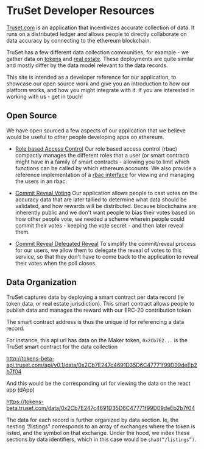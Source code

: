 # TruSet Developer Resources

[Truset.com](https://truset.com) is an application that incentivizes accurate collection of data.  It runs on a distributed ledger and allows people to directly collaborate on data accuracy by connecting to the ethereum blockchain.

TruSet has a few different data collection communities, for example - we gather data on [tokens](https://tokens-beta.truset.com) and [real estate](https://realestate.truset.com).  These deployments are quite similar and mostly differ by the data model relevant to the data records.

This site is intended as a developer reference for our application, to showcase our open source work and give you an introduction to how our platform works, and how you might integrate with it.  If you are interested in working with us - get in touch!

## Open Source

We have open sourced a few aspects of our application that we believe would be useful to other people developing apps on ethereum.

- [Role based Access Control](https://truset.github.io/bitmask-rbac/) Our role based access control (rbac) compactly manages the different roles that a user (or smart contract) might have in a family of smart contracts - allowing you to limit which functions can be called by which ethereum accounts.  We also provide a reference implementation of a [rbac interface](https://truset.github.io/bitmask-rbac/portal/) for viewing and managing the users in an rbac.

- [Commit Reveal Voting](https://truset.github.io/commit-reveal-voting/) Our application allows people to cast votes on the accuracy data that are later tallied to determine what data should be validated, and how rewards will be distributed.  Because blockchains are inherently public and we don't want people to bias their votes based on how other people vote, we needed a scheme wherein people could commit their votes - keeping the vote secret - and then later reveal them.

- [Commit Reveal Delegated Reveal](https://github.com/truset/RevealerAPI/) To simplify the commit/reveal process for our users, we allow them to delegate the reveal of votes to this service, so that they don't have to come back to the application to reveal their votes when the poll closes.

## Data Organization
TruSet captures data by deploying a smart contract per data record (ie token data, or real estate jurisdiction).  This smart contract allows people to publish data and manages the reward with our ERC-20 contribution token

The smart contract address is thus the unique id for referencing a data record.

For instance, this api url has data on the Maker token, `0x2Cb7E2...` is the TruSet smart contract for the data collection

http://tokens-beta-api.truset.com/api/v0.1/data/0x2Cb7E247c4691D35D6C47771f99D09deEb2b7f04 

And this would be the corresponding url for viewing the data on the react app (dApp)

https://tokens-beta.truset.com/data/0x2Cb7E247c4691D35D6C47771f99D09deEb2b7f04

The data for each record is further organized by data section.  Ie, the nesting “/listings” corresponds to an array of exchanges where the token is listed, and the symbol on that exchange.  Under the hood, we index these sections by data identifiers, which in this case would be `sha3(“/listings”)`.
